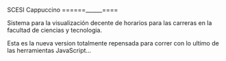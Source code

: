 SCESI Cappuccino
======______====

Sistema para la visualización decente de horarios para las carreras en la 
facultad de ciencias y tecnologia.

Esta es la nueva version totalmente repensada para correr con lo ultimo de las
herramientas JavaScript...




